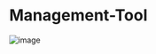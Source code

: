 # Management-Tool


![image](https://github.com/user-attachments/assets/b8c45be9-15f9-4f30-a610-d72bff9241c9)




